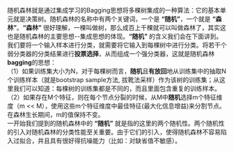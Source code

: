 随机森林就是通过集成学习的Bagging思想将多棵树集成的一种算法：它的基本单元就是决策树。随机森林的名称中有两个关键词，一个是 **“随机”**，一个就是 **“森林”**。**“森林”** 很好理解，一棵叫做树，那么成百上千棵就可以叫做森林了，其实这也是随机森林的主要思想--集成思想的体现。**“随机”** 的含义我们会在下面讲到。  
我们要将一个输入样本进行分类，就需要将它输入到每棵树中进行分类。将若干个弱分类器的分类结果进行**投票选择**，从而组成一个强分类器，这就是随机森林**bagging**的思想：  
（1）如果训练集大小为N，对于每棵树而言，**随机**且**有放回**地从训练集中的抽取N个训练样本（就是bootstrap sample方法, 拔靴法采样）作为该树的训练集；从这里我们可以知道：每棵树的训练集都是不同的，而且里面包含重复的训练样本。  
（2）如果存在M个特征，则在每个节点分裂的时候，从M中**随机**选择m个特征维度（m << M），使用这些m个特征维度中最佳特征(最大化信息增益)来分割节点。在森林生长期间，m的值保持不变。  
一开始我们提到的随机森林中的 **“随机”** 就是指的这里的两个随机性。两个随机性的引入对随机森林的分类性能至关重要。由于它们的引入，使得随机森林不容易陷入过拟合，并且具有很好得抗噪能力（比如：对缺省值不敏感）。
